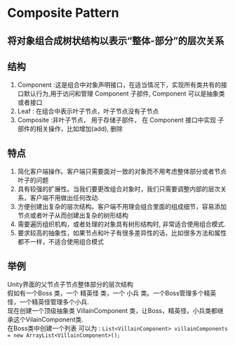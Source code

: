 # Composite Pattern

## 将对象组合成树状结构以表示“整体-部分”的层次关系

## 结构
1. Component :这是组合中对象声明接口，在适当情况下，实现所有类共有的接口默认行为,用于访问和管理 Component 子部件, Component 可以是抽象类或者接口
2. Leaf : 在组合中表示叶子节点，叶子节点没有子节点
3. Composite :非叶子节点， 用于存储子部件， 在 Component 接口中实现 子部件的相关操作，比如增加(add), 删除

## 特点
1. 简化客户端操作。客户端只需要面对一致的对象而不用考虑整体部分或者节点叶子的问题
2. 具有较强的扩展性。当我们要更改组合对象时，我们只需要调整内部的层次关系，客户端不用做出任何改动.
3. 方便创建出复杂的层次结构。客户端不用理会组合里面的组成细节，容易添加节点或者叶子从而创建出复杂的树形结构
4. 需要遍历组织机构，或者处理的对象具有树形结构时, 非常适合使用组合模式.
5. 要求较高的抽象性，如果节点和叶子有很多差异性的话，比如很多方法和属性都不一样，不适合使用组合模式

## 举例
Unity界面的父节点子节点整体部分的层次结构<br/>
假如有一个Boss 类，一个 精英怪 类，一个 小兵 类。一个Boss管理多个精英怪，一个精英怪管理多个小兵.<br/>
现在创建一个顶级抽象类 VillainComponent 类，让Boss，精英怪，小兵类都继承这个VilainComponent类.<br/>
在Boss类中创建一个列表 可以为 : `List<VillainComponent> villainComponents = new ArrayList<VillainComponent>();`

